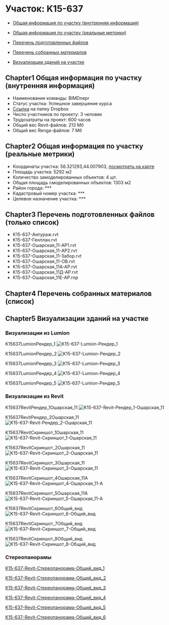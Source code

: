 # Участок: K15-637

* [Общая информация по участку (внутренняя информация)](#Chapter1)

* [Общая информация по участку (реальные метрики)](#Chapter2)

* [Перечень подготовленных файлов](#Chapter3)

* [Перечень собранных материалов](#Chapter4)

* [Визуализации зданий на участке](#Chapter5)

## <a id="test">Chapter1</a> Общая информация по участку (внутренняя информация)
+ Наименование команды: BIMDnepr
+ Статус участка: Успешное завершение курса
+ [Ссылка](https://www.dropbox.com/sh/wvvgv1nw1iqred9/AACOIbIwCaiWFu-JAQB1av6fa/K15_637?dl=0) на папку Dropbox
+ Число участников по проекту: 3 человек
+ Трудозатраты на проект: 600 часов
+ Общий вес Revit-файлов: 213 Мб
+ Общий вес Renga-файлов: 7 Мб
## <a id="test">Chapter2</a> Общая информация по участку (реальные метрики)
+ Координаты участка: 56.321293,44.007903, [посмотреть на карте]("yandex.ru/maps/47/nizhny-novgorod/?ll=56.321293%2C44.007903&z=19")
+ Площадь участка: 5292 м2
+ Количество замоделированных объектов: 4 шт.
+ Общая площадь смоделированных объектов: 1303 м2
+ Район города: *** 
+ Кадастровый номер участка: *** 
+ Целевое назначение участка: *** 
## <a id="test">Chapter3</a> Перечень подготовленных файлов (только список)
+ K15-637-Антураж.rvt
+ K15-637-Генплан.rvt
+ K15-637-Ошарская_11-АР1.rvt
+ K15-637-Ошарская_11-АР2.rvt
+ K15-637-Ошарская_11-Забор.rvt
+ K15-637-Ошарская_11-ОВ.rvt
+ K15-637-Ошарская_11А-АР.rvt
+ K15-637-Ошарская_11Д-АР.rvt
+ K15-637-Ошарская_11Е-АР.rnp
## <a id="test">Chapter4</a> Перечень собранных материалов (список)
## <a id="test">Chapter5</a> Визуализации зданий на участке
### Визуализации из Lumion
K15637LumionРендер_1
![K15-637-Lumion-Рендер_1](/Images/K15_637/K15-637-Lumion-Рендер_1_Compressed.jpg)

K15637LumionРендер_2
![K15-637-Lumion-Рендер_2](/Images/K15_637/K15-637-Lumion-Рендер_2_Compressed.jpg)

K15637LumionРендер_3
![K15-637-Lumion-Рендер_3](/Images/K15_637/K15-637-Lumion-Рендер_3_Compressed.jpg)

K15637LumionРендер_4
![K15-637-Lumion-Рендер_4](/Images/K15_637/K15-637-Lumion-Рендер_4_Compressed.jpg)

K15637LumionРендер_5
![K15-637-Lumion-Рендер_5](/Images/K15_637/K15-637-Lumion-Рендер_5_Compressed.jpg)

### Визуализации из Revit
K15637RevitРендер_1Ошарская_11
![K15-637-Revit-Рендер_1-Ошарская_11](/Images/K15_637/K15-637-Revit-Рендер_1-Ошарская_11_Compressed.jpg)

K15637RevitРендер_2Ошарская_11
![K15-637-Revit-Рендер_2-Ошарская_11](/Images/K15_637/K15-637-Revit-Рендер_2-Ошарская_11_Compressed.jpg)

K15637RevitСкриншот_1Ошарская_11
![K15-637-Revit-Скриншот_1-Ошарская_11](/Images/K15_637/K15-637-Revit-Скриншот_1-Ошарская_11_Compressed.jpg)

K15637RevitСкриншот_2Ошарская_11
![K15-637-Revit-Скриншот_2-Ошарская_11](/Images/K15_637/K15-637-Revit-Скриншот_2-Ошарская_11_Compressed.jpg)

K15637RevitСкриншот_3Ошарская_11
![K15-637-Revit-Скриншот_3-Ошарская_11](/Images/K15_637/K15-637-Revit-Скриншот_3-Ошарская_11_Compressed.jpg)

K15637RevitСкриншот_4Ошарская_11А
![K15-637-Revit-Скриншот_4-Ошарская_11-А](/Images/K15_637/K15-637-Revit-Скриншот_4-Ошарская_11-А_Compressed.jpg)

K15637RevitСкриншот_5Ошарская_11А
![K15-637-Revit-Скриншот_5-Ошарская_11-А](/Images/K15_637/K15-637-Revit-Скриншот_5-Ошарская_11-А_Compressed.jpg)

K15637RevitСкриншот_6Общий_вид
![K15-637-Revit-Скриншот_6-Общий_вид](/Images/K15_637/K15-637-Revit-Скриншот_6-Общий_вид_Compressed.jpg)

K15637RevitСкриншот_7Общий_вид
![K15-637-Revit-Скриншот_7-Общий_вид](/Images/K15_637/K15-637-Revit-Скриншот_7-Общий_вид_Compressed.jpg)

K15637RevitСкриншот_8Общий_вид
![K15-637-Revit-Скриншот_8-Общий_вид](/Images/K15_637/K15-637-Revit-Скриншот_8-Общий_вид_Compressed.jpg)

### Стереопанорамы
[K15-637-Revit-Стереопанорама-Общий_вид_1](https://pano.autodesk.com/pano.html?url=jpgs/f8b16c51-56f5-49d5-819b-1917614d01ea&version=2)

[K15-637-Revit-Стереопанорама-Общий_вид_2](https://pano.autodesk.com/pano.html?url=jpgs/3227ed92-a32d-4af2-bbcc-b6573c01d081&version=2)

[K15-637-Revit-Стереопанорама-Общий_вид_3](https://pano.autodesk.com/pano.html?url=jpgs/93bda5e8-bc03-4752-8461-2df464358ac0&version=2)

[K15-637-Revit-Стереопанорама-Общий_вид_4](https://pano.autodesk.com/pano.html?url=jpgs/5f620db6-d240-42df-a0b2-6dee331a4e48&version=2)

[K15-637-Revit-Стереопанорама-Общий_вид_5](https://pano.autodesk.com/pano.html?url=jpgs/4cb9991e-3901-499f-b9d4-f6cfe3a9586e&version=2)

[K15-637-Revit-Стереопанорама-Общий_вид_6](https://pano.autodesk.com/pano.html?url=jpgs/4cd0110d-b2f1-44d4-bb82-502b19aea588&version=2)


